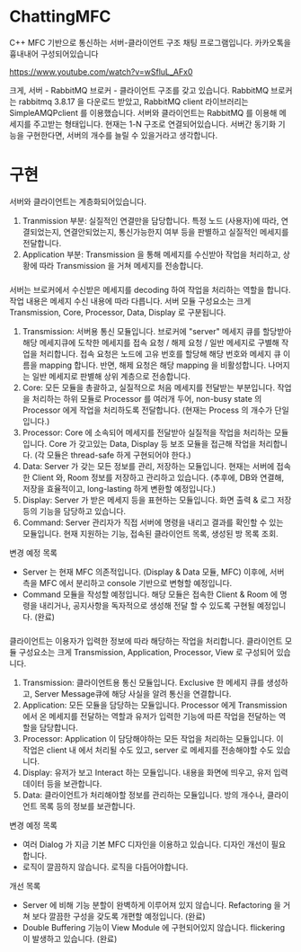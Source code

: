 # ChattingMFC

C++ MFC 기반으로 통신하는 서버-클라이언트 구조 채팅 프로그램입니다.
카카오톡을 흉내내어 구성되어있습니다

https://www.youtube.com/watch?v=wSfluL_AFx0

크게, 서버 - RabbitMQ 브로커 - 클라이언트 구조를 갖고 있습니다.
RabbitMQ 브로커는 rabbitmq 3.8.17 을 다운로드 받았고, RabbitMQ client 라이브러리는 SimpleAMQPclient 를 이용했습니다.
서버와 클라이언트는 RabbitMQ 를 이용해 메세지를 주고받는 형태입니다. 현재는 1-N 구조로 연결되어있습니다. 서버간 동기화 기능을 구현한다면, 서버의 개수를 늘릴 수 있을거라고 생각합니다.



# 구현

서버와 클라이언트는 계층화되어있습니다.
  1. Tranmission 부분: 실질적인 연결만을 담당합니다. 특정 노드 (사용자)에 따라, 연결되었는지, 연결안되었는지, 통신가능한지 여부 등을 판별하고 실질적인 메세지를 전달합니다.
  2. Application 부분: Transmission 을 통해 메세지를 수신받아 작업을 처리하고, 상황에 따라 Transmission 을 거쳐 메세지를 전송합니다.

###
서버는 브로커에서 수신받은 메세지를 decoding 하여 작업을 처리하는 역할을 합니다. 작업 내용은 메세지 수신 내용에 따라 다릅니다.
서버 모듈 구성요소는 크게 Transmission, Core, Processor, Data, Display 로 구분됩니다.

  1. Transmission: 서버용 통신 모듈입니다. 브로커에 "server" 메세지 큐를 할당받아 해당 메세지큐에 도착한 메세지를 접속 요청 / 해제 요청 / 일반 메세지로 구별해 작업을 처리합니다. 접속 요청은 노드에 고유 번호를 할당해 해당 번호와 메세지 큐 이름을 mapping 합니다. 반면, 해제 요청은 해당 mapping 을 비활성합니다. 나머지는 일반 메세지로 판별해 상위 계층으로 전송합니다.
  2. Core: 모든 모듈을 총괄하고, 실질적으로 처음 메세지를 전달받는 부분입니다. 작업을 처리하는 하위 모듈로 Processor 를 여러개 두어, non-busy state 의 Processor 에게 작업을 처리하도록 전달합니다. (현재는 Process 의 개수가 단일입니다.)
  3. Processor: Core 에 소속되어 메세지를 전달받아 실질적을 작업을 처리하는 모듈입니다. Core 가 갖고있는 Data, Display 등 보조 모듈을 접근해 작업을 처리합니다. (각 모듈은 thread-safe 하게 구현되어야 한다.)
  4. Data: Server 가 갖는 모든 정보를 관리, 저장하는 모듈입니다. 현재는 서버에 접속한 Client 와, Room 정보를 저장하고 관리하고 있습니다. (추후에, DB와 연결해, 저장을 효율적이고, long-lasting 하게 변환할 예정입니다.)
  5. Display: Server 가 받은 메세지 등을 표현하는 모듈입니다. 화면 출력 & 로그 저장 등의 기능을 담당하고 있습니다.
  6. Command: Server 관리자가 직접 서버에 명령을 내리고 결과를 확인할 수 있는 모듈입니다. 현재 지원하는 기능, 접속된 클라이언트 목록, 생성된 방 목록 조회.

  변경 예정 목록
  - Server 는 현재 MFC 의존적입니다. (Display & Data 모듈, MFC) 이후에, 서버 측을 MFC 에서 분리하고 console 기반으로 변형할 예정입니다.
  - Command 모듈을 작성할 예정입니다. 해당 모듈은 접속한 Client & Room 에 명령을 내리거나, 공지사항을 독자적으로 생성해 전달 할 수 있도록 구현될 예정입니다. (완료)

###
클라이언트는 이용자가 입력한 정보에 따라 해당하는 작업을 처리합니다.
클라이언트 모듈 구성요소는 크게 Transmission, Application, Processor, View 로 구성되어 있습니다.

  1. Transmission: 클라이언트용 통신 모듈입니다. Exclusive 한 메세지 큐를 생성하고, Server Message큐에 해당 사실을 알려 통신을 연결합니다.
  2. Application: 모든 모듈을 담당하는 모듈입니다. Processor 에게 Transmission 에서 온 메세지를 전달하는 역할과 유저가 입력한 기능에 따른 작업을 전달하는 역할을 담당합니다.
  3. Processor: Application 이 담당해야하는 모든 작업을 처리하는 모듈입니다. 이 작업은 client 내 에서 처리될 수도 있고, server 로 메세지를 전송해야할 수도 있습니다.
  4. Display: 유저가 보고 Interact 하는 모듈입니다. 내용을 화면에 띄우고, 유저 입력 데이터 등을 보관합니다.
  5. Data: 클라이언트가 처리해야할 정보를 관리하는 모듈입니다. 방의 개수나, 클라이언트 목록 등의 정보를 보관합니다.

  변경 예정 목록
  - 여러 Dialog 가 지금 기본 MFC 디자인을 이용하고 있습니다. 디자인 개선이 필요합니다.
  - 로직이 깔끔하지 않습니다. 로직을 다듬어야합니다.
  
  개선 목록
  - Server 에 비해 기능 분할이 완벽하게 이루어져 있지 않습니다. Refactoring 을 거쳐 보다 깔끔한 구성을 갖도록 개편할 예정입니다. (완료)
  - Double Buffering 기능이 View Module 에 구현되어있지 않습니다. flickering 이 발생하고 있습니다. (완료)
